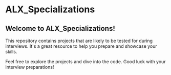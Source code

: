 # ALX_Specializations

## Welcome to ALX_Specializations!

This repository contains projects that are likely to be tested for during interviews. It's a great resource to help you prepare and showcase your skills.

Feel free to explore the projects and dive into the code. Good luck with your interview preparations!
